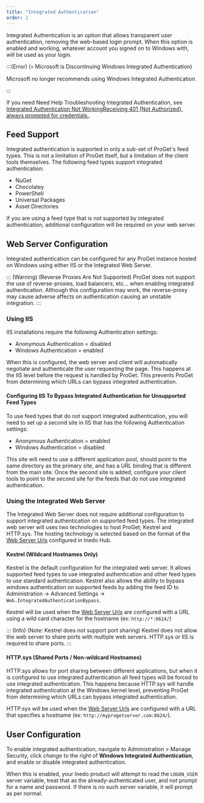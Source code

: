 ```yaml
---
title: "Integrated Authentication"
order: 2
---
```


Integrated Authentication is an option that allows transparent user authentication, removing the web-based login prompt. When this option is enabled and working, whatever account you signed on to Windows with, will be used as your login.

:::(Error) (💀  Microsoft is Discontinuing Windows Integrated Authentication)

Microsoft no longer recommends using Windows Integrated Authentication.



:::

If you need Need Help Troubleshooting Integrated Authentication, see [Integrated Authentication Not WorkingReceiving 401 (Not Authorized), always prompted for credentials.](/docs/installation/security-ldap-active-directory#authentication-not-working).
## Feed Support
Integrated authentication is supported in only a sub-set of ProGet's feed types.  This is not a limitation of ProGet itself, but a limitation of the client tools themselves.  The following feed types support integrated authentication:
- NuGet
- Chocolatey
- PowerShell
- Universal Packages
- Asset Directories

If you are using a feed type that is not supported by integrated authentication, additional configuration will be required on your web server.

## Web Server Configuration 
Integrated authentication can be configured for any ProGet instance hosted on Windows using either IIS or the Integrated Web Server.

::: (Warning) (Reverse Proxies Are Not Supported)
ProGet does not support the use of reverse-proxies, load balancers, etc... when enabling integrated authentication. Although this configuration may work, the reverse-proxy may cause adverse affects on authentication causing an unstable integration.
:::

### Using IIS
IIS installations require the following Authentication settings:
- Anonymous Authentication = disabled
- Windows Authentication = enabled

When this is configured, the web server and client will automatically negotiate and authenticate the user requesting the page.  This happens at the IIS level before the request is handled by ProGet.  This prevents ProGet from determining which URLs can bypass integrated authentication. 

#### Configuring IIS To Bypass Integrated Authentication for Unsupported Feed Types
To use feed types that do not support integrated authentication, you will need to set up a second site in IIS that has the following Authentication settings:
- Anonymous Authentication = enabled
- Windows Authentication = disabled

This site will need to use a different application pool, should point to the same directory as the primary site, and has a URL binding that is different from the main site.  Once the second site is added, configure your client tools to point to the second site for the feeds that do not use integrated authentication.

### Using the Integrated Web Server
The Integrated Web Server does not require additional configuration to support integrated authentication on supported feed types.  The integrated web server will uses two technologies to host ProGet; Kestrel and HTTP.sys.  The hosting technology is selected based on the format of the [Web Server Urls](/docs/installation/windows/inedohub-configure-products#configuration-tab) configured in Inedo Hub.  

#### Kestrel (Wildcard Hostnames Only)
Kestrel is the default configuration for the integrated web server.  It allows supported feed types to use integrated authentication and other feed types to use standard authentication.  Kestrel also allows the ability to bypass windows authentication on supported feeds by adding the feed ID to Administration -> Advanced Settings -> `Web.IntegratedAuthenticationBypass`.

Kestrel will be used when the [Web Server Urls](/docs/installation/windows/inedohub-configure-products#configuration-tab) are configured with a URL using a wild card character for the hostname (ex: `http://*:8624/`)

::: (Info) (Note: Kestrel does not support port sharing)
Kestrel does not allow the web server to share ports with multiple web servers.  HTTP.sys or IIS is required to share ports.
:::

#### HTTP.sys (Shared Ports / Non-wildcard Hostnames)

HTTP.sys allows for port sharing between different applications, but when it is configured to use integrated authentication all feed types will be forced to use integrated authentication.  This happens because HTTP.sys will handle integrated authentication at the Windows kernel level, preventing ProGet from determining which URLs can bypass integrated authentication. 

HTTP.sys will be used when the [Web Server Urls](/docs/installation/windows/inedohub-configure-products#configuration-tab) are configured with a URL that specifies a hostname (ex: `http://myprogetserver.com:8624/`).


## User Configuration

To enable integrated authentication, navigate to Administration > Manage Security, click *change* to the right of **Windows Integrated Authentication**, and enable or disable integrated authentication.  

When this is enabled, your Inedo product will attempt to read the `LOGON_USER` server variable, treat that as the already-authenticated user, and not prompt for a name and password. If there is no such server variable, it will prompt as per normal.
